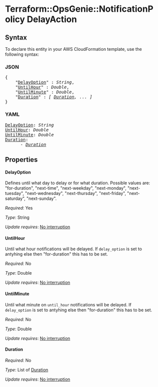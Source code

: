 # Terraform::OpsGenie::NotificationPolicy DelayAction

## Syntax

To declare this entity in your AWS CloudFormation template, use the following syntax:

### JSON

<pre>
{
    "<a href="#delayoption" title="DelayOption">DelayOption</a>" : <i>String</i>,
    "<a href="#untilhour" title="UntilHour">UntilHour</a>" : <i>Double</i>,
    "<a href="#untilminute" title="UntilMinute">UntilMinute</a>" : <i>Double</i>,
    "<a href="#duration" title="Duration">Duration</a>" : <i>[ <a href="delayaction-duration.md">Duration</a>, ... ]</i>
}
</pre>

### YAML

<pre>
<a href="#delayoption" title="DelayOption">DelayOption</a>: <i>String</i>
<a href="#untilhour" title="UntilHour">UntilHour</a>: <i>Double</i>
<a href="#untilminute" title="UntilMinute">UntilMinute</a>: <i>Double</i>
<a href="#duration" title="Duration">Duration</a>: <i>
      - <a href="delayaction-duration.md">Duration</a></i>
</pre>

## Properties

#### DelayOption

Defines until what day to delay or for what duration. Possible values are: "for-duration", "next-time", "next-weekday", "next-monday", "next-tuesday", "next-wednesday", "next-thursday", "next-friday", "next-saturday", "next-sunday".

_Required_: Yes

_Type_: String

_Update requires_: [No interruption](https://docs.aws.amazon.com/AWSCloudFormation/latest/UserGuide/using-cfn-updating-stacks-update-behaviors.html#update-no-interrupt)

#### UntilHour

Until what hour notifications will be delayed. If `delay_option` is set to antyhing else then "for-duration" this has to be set.

_Required_: No

_Type_: Double

_Update requires_: [No interruption](https://docs.aws.amazon.com/AWSCloudFormation/latest/UserGuide/using-cfn-updating-stacks-update-behaviors.html#update-no-interrupt)

#### UntilMinute

Until what minute on `until_hour` notifications will be delayed. If `delay_option` is set to antyhing else then "for-duration" this has to be set.

_Required_: No

_Type_: Double

_Update requires_: [No interruption](https://docs.aws.amazon.com/AWSCloudFormation/latest/UserGuide/using-cfn-updating-stacks-update-behaviors.html#update-no-interrupt)

#### Duration

_Required_: No

_Type_: List of <a href="delayaction-duration.md">Duration</a>

_Update requires_: [No interruption](https://docs.aws.amazon.com/AWSCloudFormation/latest/UserGuide/using-cfn-updating-stacks-update-behaviors.html#update-no-interrupt)

